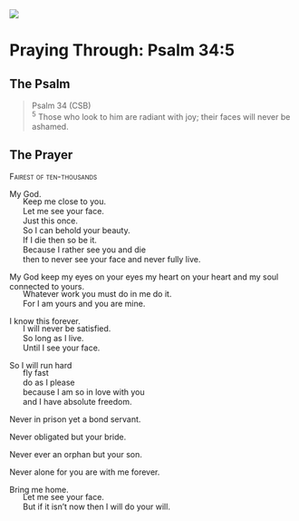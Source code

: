 <img class="intro-right" src="/images/art-paris-psalter.jpg">

<style>
  li {list-style-type: none;}
  p + ul {
    margin-top: -18px;
}
</style>

# Praying Through: Psalm 34:5

## The Psalm

>Psalm 34 (CSB)  
><sup>5</sup> Those who look to him are radiant with joy; their faces will never be ashamed. 

## The Prayer

<div style="font-variant: small-caps;">
Fairest of ten-thousands
</div>

My God.
* Keep me close to you.
* Let me see your face.
* Just this once.
* So I can behold your beauty.
* If I die then so be it.
* Because I rather see you and die
* then to never see your face and never fully live.

My God keep my eyes on your eyes my heart on your heart and my soul connected to yours.
* Whatever work you must do in me do it.
* For I am yours and you are mine.

I know this forever.
* I will never be satisfied.
* So long as I live.
* Until I see your face.

So I will run hard
* fly fast
* do as I please
* because I am so in love with you
* and I have absolute freedom.

Never in prison yet a bond servant.

Never obligated but your bride.

Never ever an orphan but your son.

Never alone for you are with me forever.

Bring me home.
* Let me see your face.
* But if it isn’t now then I will do your will.
